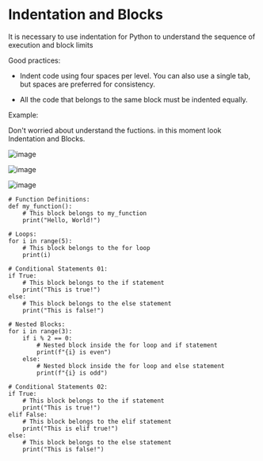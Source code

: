 # Indentation and Blocks

It is necessary to use indentation for Python to understand the sequence of execution and block limits

Good practices:

- Indent code using four spaces per level. You can also use a single tab, but spaces are preferred for consistency.

- All the code that belongs to the same block must be indented equally.


Example:

Don't worried about understand the fuctions. in this moment look Indentation and Blocks.

![image](https://github.com/user-attachments/assets/dfd839e6-31a9-4651-9e27-927564258ee9)

![image](https://github.com/user-attachments/assets/ccfe1efd-457d-44cc-8509-a2abf0c703af)

![image](https://github.com/user-attachments/assets/65ef4b66-fde7-443f-b16f-570e079c026b)



```
# Function Definitions:
def my_function():
    # This block belongs to my_function
    print("Hello, World!")

# Loops:
for i in range(5):
    # This block belongs to the for loop
    print(i)

# Conditional Statements 01:
if True:
    # This block belongs to the if statement
    print("This is true!")
else:
    # This block belongs to the else statement
    print("This is false!")

# Nested Blocks:
for i in range(3):
    if i % 2 == 0:
        # Nested block inside the for loop and if statement
        print(f"{i} is even")
    else:
        # Nested block inside the for loop and else statement
        print(f"{i} is odd")

# Conditional Statements 02:
if True:
    # This block belongs to the if statement
    print("This is true!")
elif False:
    # This block belongs to the elif statement
    print("This is elif true!")
else:
    # This block belongs to the else statement
    print("This is false!")

```
